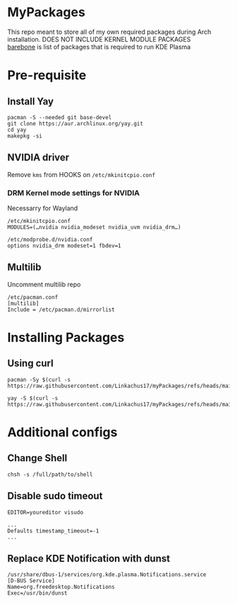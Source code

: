 # MyPackages
This repo meant to store all of my own required packages during Arch installation. DOES NOT INCLUDE KERNEL MODULE PACKAGES<br>
[barebone](https://github.com/Linkachus17/myPackages/blob/main/barebone) is list of packages that is required to run KDE Plasma

# Pre-requisite
## Install Yay
```
pacman -S --needed git base-devel
git clone https://aur.archlinux.org/yay.git
cd yay
makepkg -si
```

## NVIDIA driver
Remove ``kms`` from HOOKS on ``/etc/mkinitcpio.conf``

### DRM Kernel mode settings for NVIDIA
Necessarry for Wayland
```
/etc/mkinitcpio.conf
MODULES=(…nvidia nvidia_modeset nvidia_uvm nvidia_drm…)
```
```
/etc/modprobe.d/nvidia.conf
options nvidia_drm modeset=1 fbdev=1
```

## Multilib
Uncomment multilib repo
```
/etc/pacman.conf
[multilib]
Include = /etc/pacman.d/mirrorlist
```

# Installing Packages
## Using curl
```
pacman -Sy $(curl -s https://raw.githubusercontent.com/Linkachus17/myPackages/refs/heads/main/pacman)
```
```
yay -S $(curl -s https://raw.githubusercontent.com/Linkachus17/myPackages/refs/heads/main/yay)
```

# Additional configs
## Change Shell
```
chsh -s /full/path/to/shell
```
## Disable sudo timeout
``EDITOR=youreditor visudo``
```
...
Defaults timestamp_timeout=-1
...
```

## Replace KDE Notification with dunst
```
/usr/share/dbus-1/services/org.kde.plasma.Notifications.service
[D-BUS Service]
Name=org.freedesktop.Notifications
Exec=/usr/bin/dunst
```
